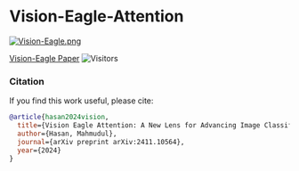 # Vision-Eagle-Attention
[![Vision-Eagle.png](https://i.postimg.cc/nzbt9g1v/Vision-Eagle.png)](https://postimg.cc/t15cLrwT)

[Vision-Eagle Paper](https://doi.org/10.48550/arXiv.2411.10564)
![Visitors](https://visitor-badge.laobi.icu/badge?page_id=MahmudulHasan11085.Vision-Eagle-Attention&left_color=blue&right_color=green)

### Citation

If you find this work useful, please cite:

```bibtex
@article{hasan2024vision,
  title={Vision Eagle Attention: A New Lens for Advancing Image Classification},
  author={Hasan, Mahmudul},
  journal={arXiv preprint arXiv:2411.10564},
  year={2024}
}
```
